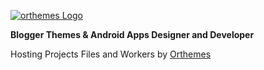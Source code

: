 <a href="https://www.orthemes.com"><img src="https://hub.orthemes.com/static/orthemes_logo_dark.svg" alt="orthemes Logo"></a>
<div><b>Blogger Themes & Android Apps Designer and Developer</b></p>
<p>Hosting Projects Files and Workers by <a href="https://www.orthemes.com">Orthemes</a></p>

